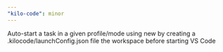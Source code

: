 ```yaml
---
"kilo-code": minor
---
```


Auto-start a task in a given profile/mode using new by creating a .kilocode/launchConfig.json file the workspace before starting VS Code
